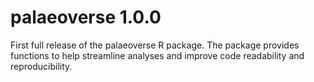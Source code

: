 # palaeoverse 1.0.0
First full release of the palaeoverse R package.
The package provides functions to help streamline analyses and improve code readability and reproducibility.
